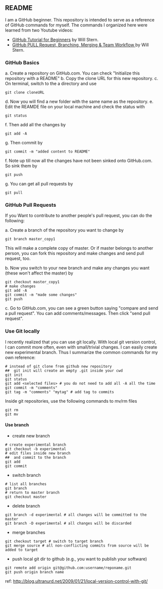 README
--------------
I am a GitHub beginner. This repository is intended to serve as a reference of GitHub commands for myself. The commands I organized here were learned from two Youtube videos:
* [GitHub Tutorial for Beginners](http://www.youtube.com/watch?v=0fKg7e37bQE) by Will Stern.
* [GitHub PULL Request, Branching, Merging & Team Workflow ](http://www.youtube.com/watch?v=oFYyTZwMyAg) by Will Stern.

### GitHub Basics

a. Create a repository on GitHub.com. You can check "Initialize this repository with a README"
b. Copy the clone URL for this new repository.
c. On terminal, switch to the a directory and use 
```
git clone cloneURL
```
d. Now you will find a new folder with the same name as the repository. 
e. Edit the REAMDE file on your local machine and check the status with 
```
git status
```
f. Then add all the changes by 
```
git add -A
```
g. Then commit by
```
git commit -m "added content to README"
```
f. Note up till now all the changes have not been sinked onto GitHub.com. So sink them by
```
git push
```
g. You can get all pull requests by
```
git pull
```

### GitHub Pull Requests

If you Want to contribute to another people's pull request, you can do the following:

a. Create a branch of the repository you want to change by
```
git branch master_copy1
```
This will make a complete copy of master. Or if master belongs to another person, you can fork this repository and make changes and send pull request, too.

b. Now you switch  to your new branch and make any changes you want (these won't affect the master) by
```
git checkout master_copy1
# make changes
git add -A
git commit -m "made some changes"
git push
```
c. Go to GitHub.com, you can see a green button saying "compare and send a pull request". You can add comments/messages. Then click "send pull request".

### Use Git locally
I recently realized that you can use git locally. With local git version control, I can commit more often, even with small/trivial changes. I can easily create new experimental branch. Thus I summarize the common commands for my own reference:

```
# instead of git clone from github new repository
##  git init will create an empty .git inside your cwd
git init
git status
git add <selected files> # you do not need to add all -A all the time
git commit -m "comments"
git tag -m "comments" "mytag" # add tag to commits
```

Inside git repositories, use the following commands to mv/rm files
```
git rm
git mv
```

#### Use branch
* create new branch
```
# create experimental branch
git checkout -b experimental
# edit files inside new branch
##  and commit to the branch
git add
git commit
```
* switch branch
```
# list all branches
git branch
# return to master branch
git checkout master
```
* delete branch
```
git branch -d experimental # all changes will be committed to the master
git branch -D experimental # all changes will be discarded
```
* merge branches
```
git checkout target # switch to target branch
git merge source # all non-conflicting commits from source will be added to target
```
* push local git dir to github (e.g., you want to publish your software)
```
git remote add origin git@github.com:username/reponame.git
git push origin branch name
```

ref: http://blog.ultranurd.net/2009/01/21/local-version-control-with-git/

